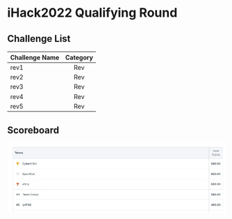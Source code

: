 # iHack2022 Qualifying Round

## Challenge List
| Challenge Name     | Category   |
|--------------------|:----------:|
| rev1               | Rev        |
| rev2               | Rev        |
| rev3               | Rev        |
| rev4               | Rev        |
| rev5               | Rev        |

## Scoreboard
![Scoreboard](./Scoreboard.png)
